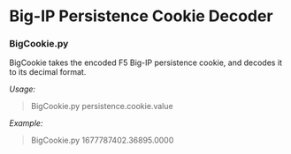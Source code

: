 # Big-IP Persistence Cookie Decoder

### BigCookie.py

BigCookie takes the encoded F5 Big-IP persistence cookie, and decodes it to its decimal format.


*Usage:*
> BigCookie.py persistence.cookie.value

*Example:* 
> BigCookie.py 1677787402.36895.0000
